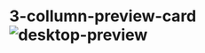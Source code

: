 # 3-collumn-preview-card![desktop-preview](https://user-images.githubusercontent.com/10269675/169360901-7d9b4c70-1a10-4867-a0e0-bfef55afef8d.jpg)
